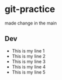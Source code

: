 # git-practice
made change in the main

## Dev
- This is my line 1
- This is my line 2
- This is my line 3
- This is my line 4 
- This is my line 5
